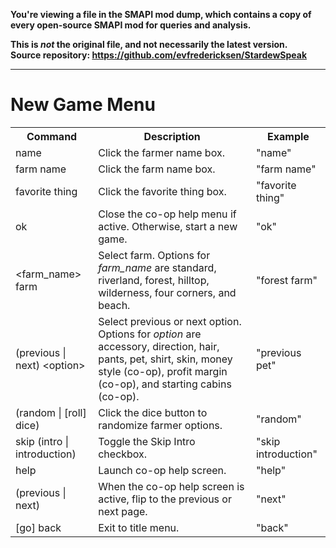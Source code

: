 **You're viewing a file in the SMAPI mod dump, which contains a copy of every open-source SMAPI mod
for queries and analysis.**

**This is _not_ the original file, and not necessarily the latest version.**  
**Source repository: https://github.com/evfredericksen/StardewSpeak**

----

# New Game Menu

<table>
    <tr>
        <th>Command</th>
        <th>Description</th>
        <th>Example</th>
    </tr>
    <tr>
        <td>name</td>
        <td>Click the farmer name box.</td>
        <td>"name"</td>
    </tr>
    <tr>
        <td>farm name</td>
        <td>Click the farm name box.</td>
        <td>"farm name"</td>
    </tr>
    <tr>
        <td>favorite thing</td>
        <td>Click the favorite thing box.</td>
        <td>"favorite thing"</td>
    </tr>
    <tr>
        <td>ok</td>
        <td>Close the co-op help menu if active. Otherwise, start a new game.</td>
        <td>"ok"</td>
    </tr>
    <tr>
        <td>&lt;farm_name&gt; farm</td>
        <td>Select farm. Options for <i>farm_name</i> are standard, riverland, forest, hilltop, wilderness, four corners, and beach.</td>
        <td>"forest farm"</td>
    </tr>
    <tr>
        <td>(previous | next) &lt;option&gt;</td>
        <td>Select previous or next option. Options for <i>option</i> are accessory, direction, hair, pants, pet, shirt, skin, money style (co-op), profit margin (co-op), and starting cabins (co-op).</td>
        <td>"previous pet"</td>
    </tr>
    <tr>
        <td>(random | [roll] dice)</td>
        <td>Click the dice button to randomize farmer options.</td>
        <td>"random"</td>
    </tr>
    <tr>
        <td>skip (intro | introduction)</td>
        <td>Toggle the Skip Intro checkbox.</td>
        <td>"skip introduction"</td>
    </tr>
    <tr>
        <td>help</td>
        <td>Launch co-op help screen.</td>
        <td>"help"</td>
    </tr>
    <tr>
        <td>(previous | next)</td>
        <td>When the co-op help screen is active, flip to the previous or next page.</td>
        <td>"next"</td>
    </tr>
    <tr>
        <td>[go] back</td>
        <td>Exit to title menu.</td>
        <td>"back"</td>
    </tr>
</table>